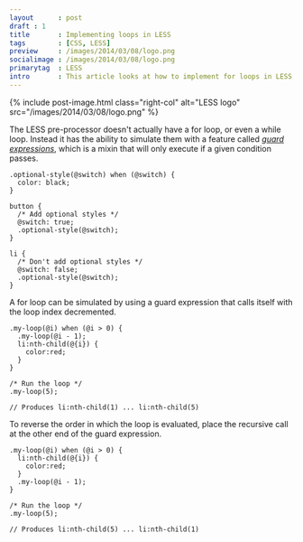 ```yaml
---
layout      : post
draft : 1
title       : Implementing loops in LESS
tags        : [CSS, LESS]
preview     : /images/2014/03/08/logo.png
socialimage : /images/2014/03/08/logo.png
primarytag  : LESS
intro       : This article looks at how to implement for loops in LESS, which is harder than it would seem unfortunately.
---
```


{% include post-image.html class="right-col" alt="LESS logo" src="/images/2014/03/08/logo.png" %}

The LESS pre-processor doesn't actually have a for loop, or even a while loop. Instead it has the ability to simulate them with a feature called [*guard expressions*][1], which is a mixin that will only execute if a given condition passes.

<div class="clear"></div>

<!--prettify lang=css-->
    .optional-style(@switch) when (@switch) {
      color: black;
    }

    button {
      /* Add optional styles */
      @switch: true;
      .optional-style(@switch);
    }

    li {
      /* Don't add optional styles */
      @switch: false;
      .optional-style(@switch);
    }

A for loop can be simulated by using a guard expression that calls itself with the loop index decremented.

<!--prettify lang=css-->
    .my-loop(@i) when (@i > 0) {
      .my-loop(@i - 1);
      li:nth-child(@{i}) {
        color:red;
      }
    }

    /* Run the loop */
    .my-loop(5);

    // Produces li:nth-child(1) ... li:nth-child(5)

To reverse the order in which the loop is evaluated, place the recursive call at the other end of the guard expression.

<!--prettify lang=css-->
    .my-loop(@i) when (@i > 0) {
      li:nth-child(@{i}) {
        color:red;
      }
      .my-loop(@i - 1);
    }

    /* Run the loop */
    .my-loop(5);

    // Produces li:nth-child(5) ... li:nth-child(1)



[1]: http://lesscss.org/features/#css-guards-feature